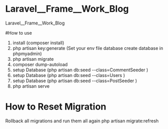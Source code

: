 # Laravel__Frame__Work_Blog
Laravel__Frame__Work_Blog

#How to use 
1. install  (composer install)
2. php artisan key:generate 
(Set your env file database create database in phpmyadmin)
3. php artisan migrate
4. composer dump-autoload
5. setup Database (php artisan db:seed --class=CommentSeeder )
6. setup Database (php artisan db:seed --class=Users  )
7. setup Database (php artisan db:seed --class=PostSeeder  )
8. php artisan serve 






# How to Reset Migration
Rollback all migrations and run them all again
php artisan migrate:refresh


